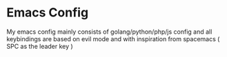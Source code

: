 # Emacs Config
My emacs config mainly consists of golang/python/php/js config and all keybindings are based on evil mode and with inspiration from spacemacs ( SPC as the leader key )

